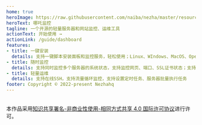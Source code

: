 ```yaml
---
home: true
heroImage: https://raw.githubusercontent.com/naiba/nezha/master/resource/static/brand.svg
heroText: 哪吒监控
tagline: 一个开源的轻量服务器和网站监控、运维工具
actionText: 开始使用 →
actionLink: /guide/dashboard
features:
- title: 一键安装
  details: 支持一键脚本安装面板和监控服务，轻松使用；Linux、WIndows、MacOS、OpenWRT等主流系统均受支持
- title: 随时监控
  details: 支持同时监控多个服务器的系统状态，支持监控网页、端口、SSL证书状态；支持故障、流量等状态报警，支持多种通知方式（Telegram、邮件、微信等）
- title: 轻量运维
  details: 支持在线SSH，支持流量循环监控，支持设置定时任务、服务器批量执行任务
footer: Copyright © 2022-present Nezhahq
---  
```

<br />本作品采用<a rel="license" href="http://creativecommons.org/licenses/by-nc-sa/4.0/">知识共享署名-非商业性使用-相同方式共享 4.0 国际许可协议</a>进行许可。